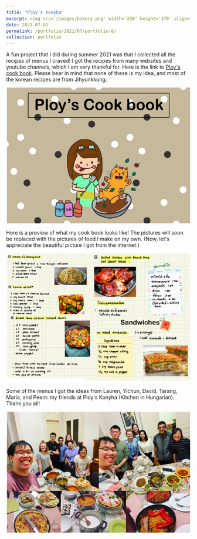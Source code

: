 ```yaml
---
title: "Ploy's Konyha"
excerpt: <img src='/images/bakery.png' width='230' height='170' align="right" hspace="20"> A fun project that I did during summer 2021 was that I collected all the recipes of menus I craved! I got the recipes from many websites and youtube channels, which I am very thankful for. Here is the link to [Ploy's cook book](https://drive.google.com/file/d/1I5gjOraxSstBxdUlQM-y1t1blBar-wM8/view?usp=sharing). Please bear in mind that none of these is my idea, and most of the korean recipes are from Jihyunkkung. 
date: 2021-07-01
permalink: /portfolio/2021/07/portfolio-8/
collection: portfolio
---
```

A fun project that I did during summer 2021 was that I collected all the recipes of menus I craved! I got the recipes from many websites and youtube channels, which I am very thankful for. Here is the link to [Ploy's cook book](https://drive.google.com/file/d/1I5gjOraxSstBxdUlQM-y1t1blBar-wM8/view?usp=sharing). Please bear in mind that none of these is my idea, and most of the korean recipes are from Jihyunkkung. 

<p align="center">
  <img src="/images/cook book.png" width='500' height='370'>
</p>

Here is a preview of what my cook book looks like! The pictures will soon be replaced with the pictures of food I make on my own. (Now, let's appreciate the beautiful picture I got from the internet.)

<p align="center">
  <img src="/images/menu.png" width='500' height='350'>
</p>

Some of the menus I got the ideas from Lauren, Yichun, David, Tarang, Maria, and Peem: my friends at Ploy's Konyha (Kitchen in Hungarian). Thank you all! 
<p align="center">
  <img src="/images/kitchen.png" width='500' height='330'>
</p>
